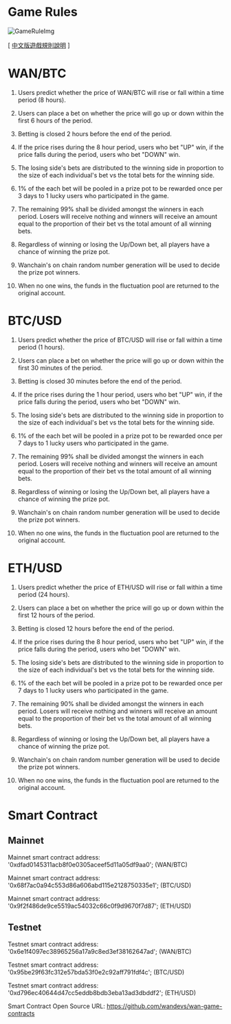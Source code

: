 # Game Rules

![GameRuleImg](./img/gameRule.png)

[ [中文版遊戲規則說明](./GameRule_cn.md) ]

# WAN/BTC

1. Users predict whether the price of WAN/BTC will rise or fall within a time period (8 hours).

2. Users can place a bet on whether the price will go up or down within the first 6 hours of the period.

3. Betting is closed 2 hours before the end of the period.

4. If the price rises during the 8 hour period, users who bet "UP" win, if the price falls during the period, users who bet "DOWN" win.

5. The losing side's bets are distributed to the winning side in proportion to the size of each individual's bet vs the total bets for the winning side.

6. 1% of the each bet will be pooled in a prize pot to be rewarded once per 3 days to 1 lucky users who participated in the game.

7. The remaining 99% shall be divided amongst the winners in each period. Losers will receive nothing and winners will receive an amount equal to the proportion of their bet vs the total amount of all winning bets. 

8. Regardless of winning or losing the Up/Down bet, all players have a chance of winning the prize pot.

9. Wanchain's on chain random number generation will be used to decide the prize pot winners.

10. When no one wins, the funds in the fluctuation pool are returned to the original account.

# BTC/USD

1. Users predict whether the price of BTC/USD will rise or fall within a time period (1 hours).

2. Users can place a bet on whether the price will go up or down within the first 30 minutes of the period.

3. Betting is closed 30 minutes before the end of the period.

4. If the price rises during the 1 hour period, users who bet "UP" win, if the price falls during the period, users who bet "DOWN" win.

5. The losing side's bets are distributed to the winning side in proportion to the size of each individual's bet vs the total bets for the winning side.

6. 1% of the each bet will be pooled in a prize pot to be rewarded once per 7 days to 1 lucky users who participated in the game.

7. The remaining 99% shall be divided amongst the winners in each period. Losers will receive nothing and winners will receive an amount equal to the proportion of their bet vs the total amount of all winning bets. 

8. Regardless of winning or losing the Up/Down bet, all players have a chance of winning the prize pot.

9. Wanchain's on chain random number generation will be used to decide the prize pot winners.

10. When no one wins, the funds in the fluctuation pool are returned to the original account.

# ETH/USD

1. Users predict whether the price of ETH/USD will rise or fall within a time period (24 hours).

2. Users can place a bet on whether the price will go up or down within the first 12 hours of the period.

3. Betting is closed 12 hours before the end of the period.

4. If the price rises during the 8 hour period, users who bet "UP" win, if the price falls during the period, users who bet "DOWN" win.

5. The losing side's bets are distributed to the winning side in proportion to the size of each individual's bet vs the total bets for the winning side.

6. 1% of the each bet will be pooled in a prize pot to be rewarded once per 7 days to 1 lucky users who participated in the game.

7. The remaining 90% shall be divided amongst the winners in each period. Losers will receive nothing and winners will receive an amount equal to the proportion of their bet vs the total amount of all winning bets. 

8. Regardless of winning or losing the Up/Down bet, all players have a chance of winning the prize pot.

9. Wanchain's on chain random number generation will be used to decide the prize pot winners.

10. When no one wins, the funds in the fluctuation pool are returned to the original account.

# Smart Contract

## Mainnet
Mainnet smart contract address: '0xdfad0145311acb8f0e0305aceef5d11a05df9aa0'; (WAN/BTC)

Mainnet smart contract address: '0x68f7ac0a94c553d86a606abd115e2128750335e1'; (BTC/USD)

Mainnet smart contract address: '0x9f2f486de9ce5519ac54032c66c0f9d9670f7d87'; (ETH/USD)

## Testnet
Testnet smart contract address: '0x6e1f4097ec38965256a17a9c8ed3ef38162647ad'; (WAN/BTC)

Testnet smart contract address: '0x95be29f63fc312e57bda53f0e2c92aff791fdf4c'; (BTC/USD)

Testnet smart contract address: '0xd796ec40644d47cc5eddb8bdb3eba13ad3dbddf2'; (ETH/USD)


Smart Contract Open Source URL: https://github.com/wandevs/wan-game-contracts

